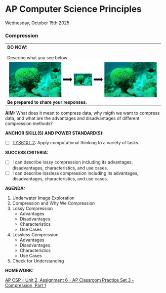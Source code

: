# AP Computer Science Principles
Wednesday, October 15th 2025

### Compression

<table>
  <tr>
    <td>
      <b>DO NOW:</b><br><br>
      Describe what you see below...<br>
      <img src="https://github.com/MrJSwotinsky/AP_Computer_Science_Principles_2025_2026/blob/main/Resources/Brain%20Coral.png">
      <b>Be prepared to share your responses.</b>
   </td>
  </tr>
</table>

**AIM:** What does it mean to compress data, why migth we want to compress data, and what are the advantages and disadvantages of different compression methods?

**ANCHOR SKILL(S) AND POWER STANDARD(S):** 

- [ ] <ins>TYS61XT.2</ins>: Apply computational thinking to a variety of tasks.
 
**SUCCESS CRITERIA:**
- [ ] I can describe lossy compression including its advantages, disadvantages, characteristics, and use cases.
- [ ] I can describe lossless compression including its advantages, disadvantages, characteristics, and use cases.

**AGENDA:**

1. Underwater Image Exploration
2. Compression and Why We Compression
3. Lossy Compression
     * Advantages
     * Disadvantages
     * Characteristics
     * Use Cases
4. Lossless Compression
     * Advantages
     * Disadvantages
     * Characteristics
     * Use Cases
5. Check for Understanding

**HOMEWORK:** 

[AP CSP - Unit 2, Assignment 6 - AP Classroom Practice Set 3 - Compression, Part 1](https://github.com/MrJSwotinsky/AP_Computer_Science_Principles_2025_2026/blob/main/Unit_2_Digital_Information/Assignments/Assignment_06_AP_Classroom_Practice_Set_3.md)
